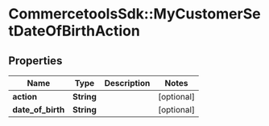 # CommercetoolsSdk::MyCustomerSetDateOfBirthAction

## Properties
Name | Type | Description | Notes
------------ | ------------- | ------------- | -------------
**action** | **String** |  | [optional] 
**date_of_birth** | **String** |  | [optional] 

